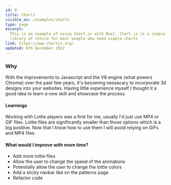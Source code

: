 ```yaml
---
id: 8
title: Charts
visible_on: /examples/charts
type: page
excerpt:
  This is an example of using Chart.js with Nuxt, Chart.js is a simple charting package and the
  library of choice for most people who need simple charts
link: https://www.chartjs.org/
updated: 6th December 2022
---
```


### Why

With the improvements to Javascript and the V8 engine (what powers Chrome) over the past few years,
it's becoming nessacary to incorporate 3d designs into your websites. Having little experience
myself I thought it a good idea to learn a new skill and showcase the process.

#### Learnings

Working with Lottie players was a first for me, usually I'd just use MP4 or GIF files. Lottie files
are significantly smaller than those options which is a big positive. Now that I know how to use
them I will avoid relying on GiFs and MP4 files.

#### What would I improve with more time?

- Add more lottie files
- Allow the user to change the speed of the animations
- Potentially allow the user to change the lottie colors
- Add a sticky navbar like on the patterns page.
- Refactor code
